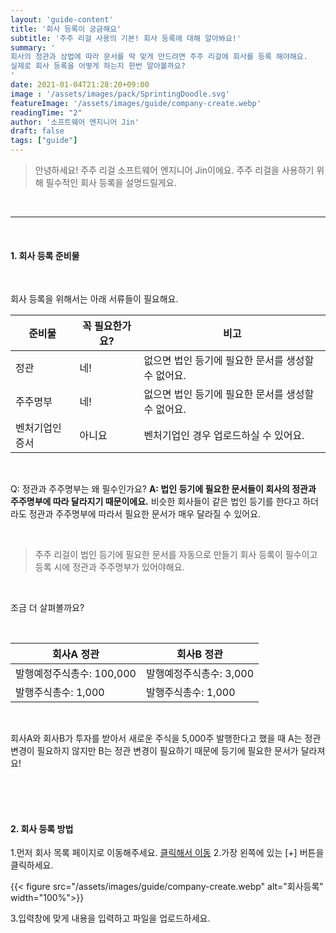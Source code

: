 ```yaml
---
layout: 'guide-content'
title: '회사 등록이 궁금해요'
subtitle: '주주 리걸 사용의 기본! 회사 등록에 대해 알아봐요!'
summary: '
회사의 정관과 상법에 따라 문서를 딱 맞게 만드려면 주주 리걸에 회사를 등록 해야해요.
실제로 회사 등록을 어떻게 하는지 한번 알아볼까요?
'
date: 2021-01-04T21:28:20+09:00
image : '/assets/images/pack/SprintingDoodle.svg'
featureImage: '/assets/images/guide/company-create.webp'
readingTime: "2"
author: '소프트웨어 엔지니어 Jin'
draft: false
tags: ["guide"]
---
```


> 안녕하세요! 주주 리걸 소프트웨어 엔지니어 Jin이에요. 주주 리걸을 사용하기 위해 필수적인 회사 등록을 설명드릴게요.

<br>

-----

<br>

#### __1. 회사 등록 준비물__

<br>

회사 등록을 위해서는 아래 서류들이 필요해요.


|준비물|꼭 필요한가요?|비고|
|---|---|---|
|정관|네!|없으면 법인 등기에 필요한 문서를 생성할 수 없어요.|
|주주명부|네!|없으면 법인 등기에 필요한 문서를 생성할 수 없어요.|
|벤처기업인증서|아니요|벤처기업인 경우 업로드하실 수 있어요. |

<br>

Q: 정관과 주주명부는 왜 필수인가요? 
__A: 법인 등기에 필요한 문서들이 회사의 정관과 주주명부에 따라 달라지기 때문이에요.__ 
비슷한 회사들이 같은 법인 등기를 한다고 하더라도 정관과 주주명부에 따라서 필요한 문서가 매우 달라질 수 있어요.

<br>

> 주주 리걸이 법인 등기에 필요한 문서를 자동으로 만들기 회사 등록이 필수이고 등록 시에 정관과 주주명부가 있어야해요.

<br>

조금 더 살펴볼까요?

<br>

|회사A 정관|회사B 정관|
|---|---|
|발행예정주식총수: 100,000|발행예정주식총수: 3,000|
|발행주식총수: 1,000|발행주식총수: 1,000|

<br>

회사A와 회사B가 투자를 받아서 새로운 주식을 5,000주 발행한다고 했을 때 A는 정관 변경이 필요하지 않지만 B는 정관 변경이 필요하기 때문에 등기에 필요한 문서가 달라져요!

<br>
<br>
<br>

#### __2. 회사 등록 방법__

1.먼저 회사 목록 페이지로 이동해주세요. [클릭해서 이동](https://legal-app.zuzu.network/company)
2.가장 왼쪽에 있는 [+] 버튼을 클릭하세요.

{{< figure src="/assets/images/guide/company-create.webp" alt="회사등록" width="100%">}}

3.입력창에 맞게 내용을 입력하고 파일을 업로드하세요.

